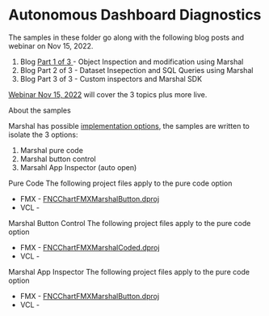# Autonomous Dashboard Diagnostics

The samples in these folder go along with the following blog posts and webinar on Nov 15, 2022.

1. Blog [Part 1 of 3 ](https://www.tmssoftware.com/site/blog.asp?post=1005) - Object Inspection and modification using Marshal
2. Blog Part 2 of 3 - Dataset Insepection and SQL Queries using Marshal
3. Blog Part 3 of 3 - Custom inspectors and Marshal SDK

[Webinar Nov 15, 2022](https://www.tmssoftware.com/site/tmswebacademy.asp?id=145)  will cover the 3 topics plus more live.

About the samples

Marshal has possible [implementation options](https://swiftexpat.com/marshal/marshal-implementation-options.html), the samples are written to isolate the 3 options:

1. Marshal pure code
2. Marshal button control
3. Marsahl App Inspector (auto open)

Pure Code
The following project files apply to the pure code option

* FMX - [FNCChartFMXMarshalButton.dproj](https://github.com/SwiftExpat/RunTime-ToolKit/blob/main/Samples/FNCChart/WebinarFMX/FncChartFMXMarshalButton.dproj)
* VCL -

Marshal Button Control
The following project files apply to the pure code option

* FMX - [FNCChartFMXMarshalCoded.dproj](https://github.com/SwiftExpat/RunTime-ToolKit/blob/main/Samples/FNCChart/WebinarFMX/FncChartFMXMarshalCoded.dproj)
* VCL -

Marshal App Inspector
The following project files apply to the pure code option

* FMX - [FNCChartFMXMarshalButton.dproj](https://github.com/SwiftExpat/RunTime-ToolKit/blob/main/Samples/FNCChart/WebinarFMX/FncChartFMXAppInspector.dproj)
* VCL -
